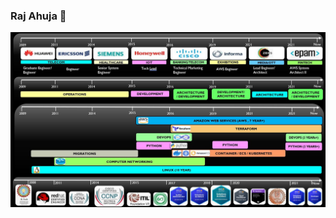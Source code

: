 ### Raj Ahuja 👋

![visual](https://github.com/raj-kumar-ahuja/raj-kumar-ahuja/blob/main/images/visual_resume.JPG)